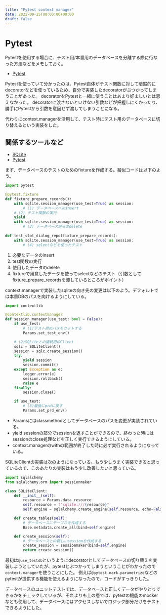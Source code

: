```yaml
---
title: "Pytest context manager"
date: 2022-09-25T00:00:00+09:00
draft: false
---
```



# Pytest

Pytestを使用する場合に、テスト用/本番用のデータベースを分離する際に行なった方法などをメモしておく。

- [Pytest](https://docs.pytest.org/en/6.2.x/index.html) 

Pytestを使っていて分かったのは、Pytest自体がテスト関数に対して暗黙的にdecoratorなどを使っているため、自分で実装したdecoratorがぶつかってしまうことがあった。
decoratorをPytestと一緒に使うことはあまり好ましいとは思えなかった。
decoratorに渡さないといけない引数などが把握しにくかったり、勝手にPytestから引数を意図せず渡してしまうことになる。

代わりにcontext.managerを活用して、テスト時にテスト用のデータベースに切り替えるという実装をした。

## 関係するツールなど

- [SQLite](https://www.sqlite.org/index.html)
- [Pytest](https://docs.pytest.org/en/6.2.x/index.html) 

まず、データベースのテストのためのfixtureを作成する。擬似コードは以下のよう。

```python
import pytest

@pytest.fixture
def fixture_prepare_records():
    with sqlite.session_manager(use_test=True) as session:
        # (1) データベースへのinsert
    # (2) テスト関数の実行
    yield
    with sqlite.session_manager(use_test=True) as session:
        # (3) データベースからのdelete
        
def test_slot_dialog_repo(fixture_prepare_records):
    with sqlite.session_manager(use_test=True) as session:
        # (4) selectなどを使ったテスト
```

1. 必要なデータのinsert
2. test関数の実行
3. 使用したデータのdelete
4. fixtureで用意したデータを使ってselectなどのテスト（引数としてfixture_prepare_recordsを渡しているところがポイント）

context.managerで実装したsqliteの向き先の変更は以下のよう。デフォルトでは本番DBのパスを向けるようにしている。

```python
import contextlib

@contextlib.contextmanager
def session_manager(use_test: bool = False):
    if use_test:
        # (1)テスト用のパスをセットする
        Params.set_test_env()

    # (2)SQLiteとの接続用のClient
    sqlc = SQLiteClient()
    session = sqlc.create_session()
    try:
        yield session
        session.commit()
    except Exception as e:
        logger.error(e)
        session.rollback()
        raise e
    finally:
        session.close()

    if use_test:
        # (3)最後にprdに戻す
        Params.set_prd_env()
```

- Paramsにはclassmethodとしてデータベースのパスを変更が実装されている。
- yield sessionの部分でsessionを返すことができるので、終わった時にはsessionのclose処理などを正しく実行できるようにしている。
- context.managerのwithの範囲が終了した時に必ず実行されるようになっている。

SQLiteClientの実装は次のようになっている。もう少しうまく実装できると思っているので、このあたりの実装はもう少し改善したいと思っている。

```python
import sqlalchemy
from sqlalchemy.orm import sessionmaker

class SQLiteClient:
    def __init__(self):
        resource = Params.data_resource
        self.resource = f"sqlite:///{resource}"
        self.engine = sqlalchemy.create_engine(self.resource, echo=False)

    def create_tables(self):
        # データベースにテーブルを作成する
        Base.metadata.create_all(bind=self.engine)

    def create_session(self):
        # データベースとの新しいsessionを作成する
        create_session = sessionmaker(bind=self.engine)
        return create_session()
```

最初は`@use_testdb`というようにdecoratorとしてデータベースの切り替えを実装しようとしていたが、pytestとぶつかってしまうということがわかったので`context.manager`を使うことにした。
例えば`@pytest.mark.parametrize`などのpytestが提供する機能を使えるようになったので、コードがすっきりした。

データベースのユニットテストでは、データベースと正しくデータがやりとりできるかをチェックしているが、それよりも上の層では、pytestの機能のmockerなども使用して、データベースにはアクセスしないでロジック部分だけをテストできるようにした。

